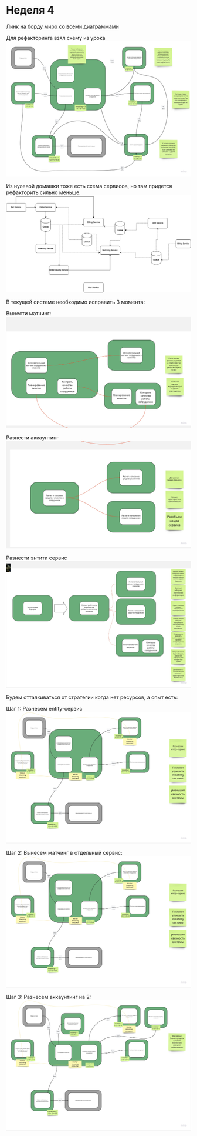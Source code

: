 # Неделя 4

[Линк на борду миро со всеми диаграммами](https://miro.com/app/board/uXjVMES1DKY=/?share_link_id=549504476777)

Для рефакторинга взял схему из урока  
![fixup-system.jpg](fixup-system.jpg)

Из нулевой домашки тоже есть схема сервисов, но там придется рефакторить сильно меньше. 
![services.png](services.png)

В текущей системе необходимо исправить 3 момента:

Вынести матчинг:
![matching.jpg](matching.jpg)

Разнести аккаунтинг
![accounting.jpg](accounting.jpg)

Разнести энтити сервис
![entity.jpg](entity.jpg)

Будем отталкиваться от стратегии когда нет ресурсов, а опыт есть:

Шаг 1:
Разнесем entity-сервис
![entity-fixup.jpg](entity-fixup.jpg)

Шаг 2:
Вынесем матчинг в отдельный сервис:
![entity-fixup.jpg](entity-fixup.jpg)

Шаг 3:
Разнесем аккаунтинг на 2:
![accounting-fixup.jpg](accounting-fixup.jpg)